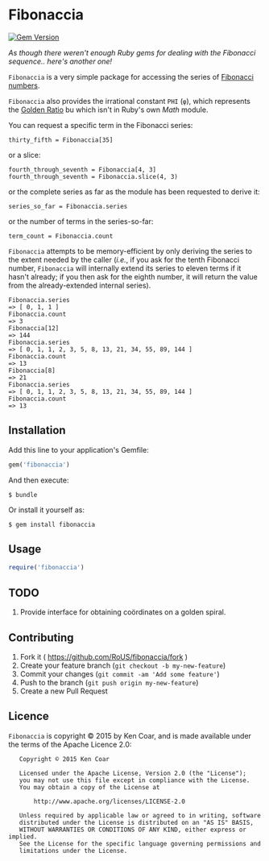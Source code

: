 # Fibonaccia

[![Gem Version](https://badge.fury.io/rb/fibonaccia.svg)](http://badge.fury.io/rb/fibonaccia)

*As though there weren't enough Ruby gems for dealing with the Fibonacci sequence.. here's another one!*

`Fibonaccia` is a very simple package for accessing the series of
[Fibonacci numbers](https://en.wikipedia.org/wiki/Fibonacci_number).

`Fibonaccia` also provides the irrational constant `PHI` (`φ`), which
represents the [Golden Ratio](https://en.wikipedia.org/wiki/Golden_ratio)
bu which isn't in Ruby's own *Math* module.

You can request a specific term in the Fibonacci series:

    thirty_fifth = Fibonaccia[35]

or a slice:

    fourth_through_seventh = Fibonaccia[4, 3]
    fourth_through_seventh = Fibonaccia.slice(4, 3)

or the complete series as far as the module has been requested to
derive it:

    series_so_far = Fibonaccia.series

or the number of terms in the series-so-far:

    term_count = Fibonaccia.count

`Fibonaccia` attempts to be memory-efficient by only deriving the
series to the extent needed by the caller (*i.e.*, if you ask for the
tenth Fibonacci number, `Fibonaccia` will internally extend its series
to eleven terms if it hasn't already; if you then ask for the eighth
number, it will return the value from the already-extended internal
series).

    Fibonaccia.series
    => [ 0, 1, 1 ]
    Fibonaccia.count
    => 3
    Fibonaccia[12]
    => 144
    Fibonaccia.series
    => [ 0, 1, 1, 2, 3, 5, 8, 13, 21, 34, 55, 89, 144 ]
    Fibonaccia.count
    => 13
    Fibonaccia[8]
    => 21
    Fibonaccia.series
    => [ 0, 1, 1, 2, 3, 5, 8, 13, 21, 34, 55, 89, 144 ]
    Fibonaccia.count
    => 13

## Installation

Add this line to your application's Gemfile:

```ruby
gem('fibonaccia')
```

And then execute:

    $ bundle

Or install it yourself as:

    $ gem install fibonaccia

## Usage

```ruby
require('fibonaccia')

```

## TODO

1. Provide interface for obtaining coördinates on a golden spiral.

## Contributing

1. Fork it ( https://github.com/RoUS/fibonaccia/fork )
2. Create your feature branch (`git checkout -b my-new-feature`)
3. Commit your changes (`git commit -am 'Add some feature'`)
4. Push to the branch (`git push origin my-new-feature`)
5. Create a new Pull Request

## Licence

`Fibonaccia` is copyright © 2015 by Ken Coar, and is made available
under the terms of the Apache Licence 2.0:

```
   Copyright © 2015 Ken Coar

   Licensed under the Apache License, Version 2.0 (the "License");
   you may not use this file except in compliance with the License.
   You may obtain a copy of the License at

       http://www.apache.org/licenses/LICENSE-2.0

   Unless required by applicable law or agreed to in writing, software
   distributed under the License is distributed on an "AS IS" BASIS,
   WITHOUT WARRANTIES OR CONDITIONS OF ANY KIND, either express or implied.
   See the License for the specific language governing permissions and
   limitations under the License.
```
